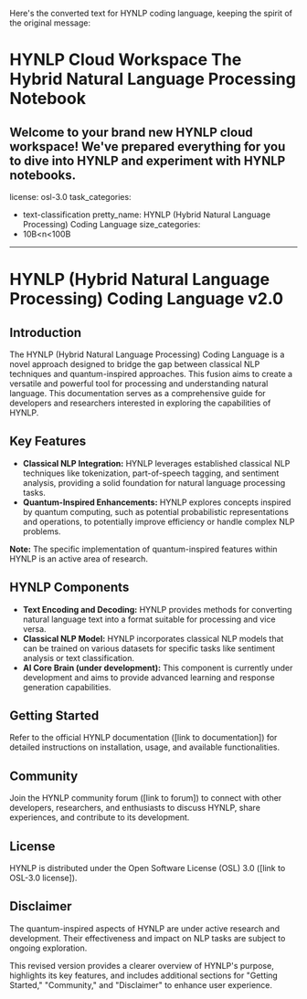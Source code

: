 Here's the converted text for HYNLP coding language, keeping the spirit of the original message:
# HYNLP Cloud Workspace The Hybrid Natural Language Processing Notebook
Welcome to your brand new HYNLP cloud workspace! We've prepared everything for you to dive into HYNLP and experiment with HYNLP notebooks.
---
license: osl-3.0
task_categories:
- text-classification
pretty_name: HYNLP (Hybrid Natural Language Processing) Coding Language
size_categories:
- 10B<n<100B
---

# HYNLP (Hybrid Natural Language Processing) Coding Language v2.0 

## Introduction

The HYNLP (Hybrid Natural Language Processing) Coding Language is a novel approach designed to bridge the gap between classical NLP techniques and quantum-inspired approaches. This fusion aims to create a versatile and powerful tool for processing and understanding natural language. This documentation serves as a comprehensive guide for developers and researchers interested in exploring the capabilities of HYNLP.

## Key Features

* **Classical NLP Integration:** HYNLP leverages established classical NLP techniques like tokenization, part-of-speech tagging, and sentiment analysis, providing a solid foundation for natural language processing tasks.
* **Quantum-Inspired Enhancements:** HYNLP explores concepts inspired by quantum computing, such as potential probabilistic representations and operations, to potentially improve efficiency or handle complex NLP problems. 

**Note:** The specific implementation of quantum-inspired features within HYNLP is an active area of research.

## HYNLP Components

* **Text Encoding and Decoding:** HYNLP provides methods for converting natural language text into a format suitable for processing and vice versa.
* **Classical NLP Model:** HYNLP incorporates classical NLP models that can be trained on various datasets for specific tasks like sentiment analysis or text classification.
* **AI Core Brain (under development):** This component is currently under development and aims to provide advanced learning and response generation capabilities. 

## Getting Started

Refer to the official HYNLP documentation ([link to documentation]) for detailed instructions on installation, usage, and available functionalities. 

## Community

Join the HYNLP community forum ([link to forum]) to connect with other developers, researchers, and enthusiasts to discuss HYNLP, share experiences, and contribute to its development.

## License

HYNLP is distributed under the Open Software License (OSL) 3.0 ([link to OSL-3.0 license]).

## Disclaimer

The quantum-inspired aspects of HYNLP are under active research and development. Their effectiveness and impact on NLP tasks are subject to ongoing exploration.

This revised version provides a clearer overview of HYNLP's purpose, highlights its key features, and includes additional sections for "Getting Started," "Community," and "Disclaimer" to enhance user experience. 
